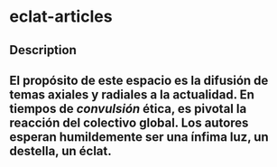 # eclat-articles
## Description
El propósito de este espacio es la difusión de temas axiales y radiales a la actualidad. En tiempos de *convulsión* ética, es pivotal la reacción del colectivo global. Los autores esperan humildemente ser una ínfima __luz__, un destella, un éclat.
---
